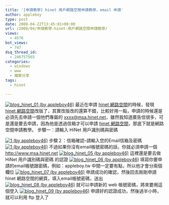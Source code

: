 ```yaml
---
title: '[申請教學] hinet 用戶網路空間申請教學，email 申請'
author: appleboy
type: post
date: 2008-04-22T13:45:01+00:00
url: /2008/04/申請教學-hinet-用戶網路空間申請教學/
views:
  - 4576
bot_views:
  - 747
dsq_thread_id:
  - 246757565
categories:
  - windows
  - www
  - 檔案分享
tags:
  - hinet

---
```

[<img src="https://i2.wp.com/farm3.static.flickr.com/2162/2434045140_f3796be883.jpg?resize=500%2C317&#038;ssl=1" title="blog_hinet_01 (by appleboy46)" alt="blog_hinet_01 (by appleboy46)" data-recalc-dims="1" />][1] 最近在申請 [hinet 網路空間][2]的時候，發現 [hinet 網路空間][2]改版了，其實改版改的還算不錯，比較好用一點，申請的時候還是必須先去申請一個他們專屬的 xxxx@msa.hinet.net，雖然我知道廣告信很多，可是還是要去申請，因為他是透過信箱才可以申請 [hinet 網路空間][2]，那底下就是網路空間申請教學。 <!--more--> 步驟一：請輸入 HiNet 用戶識別碼與密碼 

[<img src="https://i0.wp.com/farm4.static.flickr.com/3020/2434055924_468c66c598.jpg?resize=500%2C335&#038;ssl=1" title="1 (by appleboy46)" alt="1 (by appleboy46)" data-recalc-dims="1" />][3] 步驟２：信箱確認–請輸入您的Email信箱及密碼 [<img src="https://i0.wp.com/farm4.static.flickr.com/3020/2434055924_468c66c598.jpg?resize=500%2C335&#038;ssl=1" title="1 (by appleboy46)" alt="1 (by appleboy46)" data-recalc-dims="1" />][3] 不過如果你沒有email帳號密碼的話，你就必須申請一個 <http://www.msa.hinet.net> [<img src="https://i0.wp.com/farm4.static.flickr.com/3225/2433255955_e3bd072f48.jpg?resize=475%2C237&#038;ssl=1" title="blog_hinet_05 (by appleboy46)" alt="blog_hinet_05 (by appleboy46)" data-recalc-dims="1" />][4] 這裡還是要去做 HiNet 用戶識別碼與密碼 的認證 [<img src="https://i2.wp.com/farm3.static.flickr.com/2260/2433256011_5609d548a6.jpg?resize=449%2C306&#038;ssl=1" title="blog_hinet_06 (by appleboy46)" alt="blog_hinet_06 (by appleboy46)" data-recalc-dims="1" />][5] 填寫你要申請的email帳號跟密碼，例如：appleboy.tw 中間一定要有點，所以他才會分兩個欄位 [<img src="https://i0.wp.com/farm4.static.flickr.com/3086/2434073030_9409d424da.jpg?resize=461%2C353&#038;ssl=1" title="blog_hinet_07 (by appleboy46)" alt="blog_hinet_07 (by appleboy46)" data-recalc-dims="1" />][6] 申請成功的確認，然後回去剛剛申請 hinet 網路空間的網頁，填入email帳號密碼，送出 [<img src="https://i2.wp.com/farm4.static.flickr.com/3010/2433256187_d0a59f3437.jpg?resize=443%2C500&#038;ssl=1" title="blog_hinet_08 (by appleboy46)" alt="blog_hinet_08 (by appleboy46)" data-recalc-dims="1" />][7] 就可以申請新的 web 帳號密碼，將來要用這個登入 [<img src="https://i2.wp.com/farm3.static.flickr.com/2328/2434073172_4950b24401.jpg?resize=500%2C428&#038;ssl=1" title="blog_hinet_09 (by appleboy46)" alt="blog_hinet_09 (by appleboy46)" data-recalc-dims="1" />][8] 申請好的認證成功，然後過半小時，就可以利用 ftp 登入了

 [1]: https://www.flickr.com/photos/appleboy/2434045140/ "blog_hinet_01 (by appleboy46)"
 [2]: http://www.myweb.hinet.net/
 [3]: https://www.flickr.com/photos/appleboy/2434055924/ "1 (by appleboy46)"
 [4]: https://www.flickr.com/photos/appleboy/2433255955/ "blog_hinet_05 (by appleboy46)"
 [5]: https://www.flickr.com/photos/appleboy/2433256011/ "blog_hinet_06 (by appleboy46)"
 [6]: https://www.flickr.com/photos/appleboy/2434073030/ "blog_hinet_07 (by appleboy46)"
 [7]: https://www.flickr.com/photos/appleboy/2433256187/ "blog_hinet_08 (by appleboy46)"
 [8]: https://www.flickr.com/photos/appleboy/2434073172/ "blog_hinet_09 (by appleboy46)"